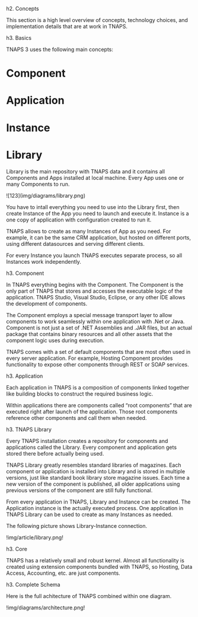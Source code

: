 h2. Concepts 

This section is a high level overview of concepts, technology choices, and implementation details that are at work in TNAPS.

h3. Basics

TNAPS 3 uses the following main concepts:

# Component
# Application
# Instance
# Library

Library is the main repository with TNAPS data and it contains all Components and Apps installed at local machine. Every App uses one or many Components to run. 

<div>
    ![123](img/diagrams/library.png)
</div>

You have to intall everything you need to use into the Library first, then create Instance of the App you need to launch and execute it. Instance is a one copy of application with configuration created to run it.

TNAPS allows to create as many Instances of App as you need. For example, it can be the same CRM application, but hosted on different ports, using different datasources and serving different clients.

For every Instance you launch TNAPS executes separate process, so all Instances work independently. 

h3. Component

In TNAPS everything begins with the Component. The Component is the only part of TNAPS that stores and accesses the executable logic of the application. TNAPS Studio, Visual Studio, Eclipse, or any other IDE allows the development of components.

The Component employs a special message transport layer to allow components to work seamlessly within one application with .Net or Java.
Component is not just a set of .NET Assemblies and .JAR files, but an actual package that contains binary resources and all other assets that the component logic uses during execution.

TNAPS comes with a set of default components that are most often used in every server application. For example, Hosting Component provides functionality to  expose other components through REST or SOAP services.

h3. Application

Each application in TNAPS is a composition of components linked together like building blocks to construct the required business logic.

Within applications there are components called “root components” that are executed right after launch of the application. Those root components reference other components and call them when needed.

h3. TNAPS Library

Every TNAPS installation creates a repository for components and applications called the Library. Every component and application gets stored there before actually being used.

TNAPS Library greatly resembles standard libraries of magazines. Each component or application is installed into Library and is stored in multiple versions, just like standard book library store magazine issues. Each time a new version of the component is published, all older applications using previous versions of the component are still fully functional.

From every application in TNAPS, Library and Instance can be created. The Application instance is the actually executed process. One application in TNAPS Library can be used to create as many Instances as needed.

The following picture shows Library-Instance connection.

!img/article/library.png!

h3. Core

TNAPS has a relatively small and robust kernel. Almost all functionality is created using extension components bundled with TNAPS, so Hosting, Data Access, Accounting, etc. are just components.

h3. Complete Schema

Here is the full achitecture of TNAPS combined within one diagram.

!img/diagrams/architecture.png!